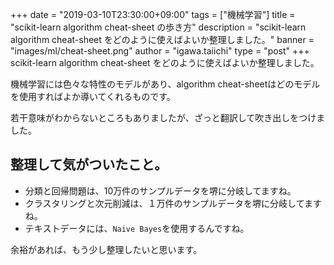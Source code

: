 +++
date = "2019-03-10T23:30:00+09:00"
tags = ["機械学習"]
title = "scikit-learn algorithm cheat-sheet の歩き方"
description = "scikit-learn algorithm cheat-sheet をどのように使えばよいか整理しました。"
banner = "images/ml/cheat-sheet.png"
author = "igawa.taiichi"
type = "post"
+++
scikit-learn algorithm cheat-sheet をどのように使えばよいか整理しました。

機械学習には色々な特性のモデルがあり、algorithm cheat-sheetはどのモデルを使用すればよか導いてくれるものです。

若干意味がわからないところもありましたが、ざっと翻訳して吹き出しをつけました。
<!--more-->

## 整理して気がついたこと。
* 分類と回帰問題は、10万件のサンプルデータを堺に分岐してますね。
* クラスタリングと次元削減は、１万件のサンプルデータを堺に分岐してますね。
* テキストデータには、`Naive Bayes`を使用するんですね。

余裕があれば、もう少し整理したいと思います。
